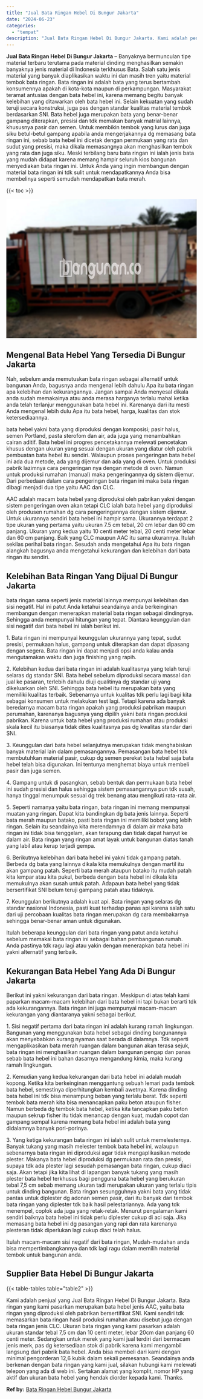 ```yaml
---
title: "Jual Bata Ringan Hebel Di Bungur Jakarta"
date: "2024-06-23"
categories: 
  - "tempat"
description: "Jual Bata Ringan Hebel Di Bungur Jakarta. Kami adalah penjual yang Jual Bata Ringan Hebel Di Bungur Jakarta. Bata ringan yang kami pasarkan merupakan bata he..."
---
```


**Jual Bata Ringan Hebel Di Bungur Jakarta** – Banyaknya bermunculan tipe material terbaru terutama pada material dinding menghasilkan semakin banyaknya jenis material di Indonesia terkhusus Bata. Salah satu jenis material yang banyak diaplikasikan waktu ini dan masih tren yaitu material tembok bata ringan. Bata ringan ini adalah bata yang terus bertambah konsumennya apakah di kota-kota maupun di perkampungan. Masyarakat teramat antusias dengan bata hebel ini, karena memang begitu banyak kelebihan yang ditawarkan oleh bata hebel ini. Selain kekuatan yang sudah teruji secara konstruksi, juga pas dengan standar kualitas material tembok berdasarkan SNI. Bata hebel juga merupakan bata yang benar-benar gampang diterapkan, presisi dan tdk memakan banyak matrial lainnya, khususnya pasir dan semen. Untuk membikin tembok yang lurus dan juga siku betul-betul gampang apabila anda mengerjakannya dg memasang bata ringan ini, sebab bata hebel ini dicetak dengan permukaan yang rata dan sudut yang presisi, maka dikala memasangnya akan menghasilkan tembok yang rata dan juga siku. Meski terbilang baru bata ringan ini ialah jenis bata yang mudah didapat karena memang hampir seluruh kios bangunan menyediakan bata ringan ini. Untuk Anda yang ingin membangun dengan material bata ringan ini tdk sulit untuk mendapatkannya Anda bisa membelinya seperti semudah mendapatkan bata merah.

{{< toc >}}

![Jual Bata Ringan Hebel Di Bungur Jakarta](/images/jual-hebel-murah-10.png)

## Mengenal Bata Hebel Yang Tersedia Di Bungur Jakarta

Nah, sebelum anda memutuskan bata ringan sebagai alternatif untuk bangunan Anda, bagusnya anda mengenal lebih dahulu Apa itu bata ringan apa kelebihan dan kekurangannya. Jangan sampai Anda menyesal dikala anda sudah memakainya atau anda merasa harganya terlalu mahal ketika anda telah terlanjur menggunakan bata hebel ini. Karenanya dari itu mesti Anda mengenal lebih dulu Apa itu bata hebel, harga, kualitas dan stok ketersediaannya.

bata hebel yakni bata yang diproduksi dengan komposisi; pasir halus, semen Portland, pasta sterofom dan air, ada juga yang menambahkan cairan aditif. Bata hebel ini progres pencetakannya melewati pencetakan khusus dengan ukuran yang sesuai dengan ukuran yang diatur oleh pabrik pembuatan bata hebel itu sendiri. Walaupun proses pengeringan bata hebel ini ada dua metode, ada yang dijemur dan ada yang di oven. Untuk produksi pabrik lazimnya cara pengeringan nya dengan metode di oven. Namun untuk produksi rumahan (manual) maka pengeringannya dg sistem dijemur. Dari perbedaan dalam cara pengeringan bata ringan ini maka bata ringan dibagi menjadi dua tipe yaitu AAC dan CLC.

AAC adalah macam bata hebel yang diproduksi oleh pabrikan yakni dengan sistem pengeringan oven akan tetapi CLC ialah bata hebel yang diproduksi oleh produsen rumahan dg cara pengeringannya dengan sistem dijemur. Untuk ukurannya sendiri bata hebel ini hampir sama. Ukurannya terdapat 2 tipe ukuran yang pertama yaitu ukuran 7.5 cm tebal, 20 cm lebar dan 60 cm panjang. Ukuran yang kedua yaitu 10 centi meter tebal, 20 centi meter lebar dan 60 cm panjang. Baik yang CLC maupun AAC itu sama ukurannya. Itulah sekilas perihal bata ringan. Sesudah anda mengetahui Apa itu bata ringan alangkah bagusnya anda mengetahui kekurangan dan kelebihan dari bata ringan itu sendiri.

## Kelebihan Bata Ringan Yang Dijual Di Bungur Jakarta

bata ringan sama seperti jenis material lainnya mempunyai kelebihan dan sisi negatif. Hal ini patut Anda ketahui seandainya anda berkeinginan membangun dengan menerapkan material bata ringan sebagai dindingnya. Sehingga anda mempunyai hitungan yang tepat. Diantara keunggulan dan sisi negatif dari bata hebel ini ialah berikut ini.

1\. Bata ringan ini mempunyai keunggulan ukurannya yang tepat, sudut presisi, permukaan halus, gampang untuk diterapkan dan dapat dipasang dengan segera. Bata ringan ini dapat menjadi opsi anda kalau anda mengutamakan waktu dan juga finishing yang rapih.

2\. Kelebihan kedua dari bata ringan ini adalah kualitasnya yang telah teruji selaras dg standar SNI. Bata hebel sebelum diproduksi secara massal dan jual ke pasaran, terlebih dahulu diuji qualitinya dg standar uji yang dikeluarkan oleh SNI. Sehingga bata hebel itu merupakan bata yang memiliki kualitas terbaik. Sebenarnya untuk kualitas tdk perlu lagi bagi kita sebagai konsumen untuk melakukan test lagi. Tetapi karena ada banyak beredarnya macam bata ringan apakah yang produksi pabrikan maupun perumahan, karenanya bagusnya yang dipilih yakni bata ringan produksi pabrikan. Karena untuk bata hebel yang produksi rumahan atau produksi skala kecil itu biasanya tidak dites kualitasnya pas dg kwalitas standar dari SNI.

3\. Keunggulan dari bata hebel selanjutnya merupakan tidak menghabiskan banyak material lain dalam pemasangannya. Pemasangan bata hebel tdk membutuhkan material pasir, cukup dg semen perekat bata hebel saja bata hebel telah bisa digunakan. Ini tentunya menghemat biaya untuk membeli pasir dan juga semen.

4\. Gampang untuk di pasangkan, sebab bentuk dan permukaan bata hebel ini sudah presisi dan halus sehingga sistem pemasangannya pun tdk susah, hanya tinggal menumpuk sesuai dg trek benang atau mengikuti rata-rata air.

5\. Seperti namanya yaitu bata ringan, bata ringan ini memang mempunyai muatan yang ringan. Dapat kita bandingkan dg bata jenis lainnya. Seperti bata merah maupun batako, pasti bata ringan ini memiliki bobot yang lebih ringan. Selain itu seandainya kita merendamnya di dalam air maka bata ringan ini tidak bisa tenggelam, akan terapung dan tidak dapat hanyut ke dalam air. Bata ringan yang ringan amat layak untuk bangunan diatas tanah yang labil atau kerap terjadi gempa.

6\. Berikutnya kelebihan dari bata hebel ini yakni tidak gampang patah. Berbeda dg bata yang lainnya dikala kita memukulnya dengan martil itu akan gampang patah. Seperti bata merah ataupun batako itu mudah patah kita lempar atau kita pukul, berbeda dengan bata hebel ini dikala kita memukulnya akan susah untuk patah. Adapaun bata hebel yang tidak bersertifikat SNI belum teruji gampang patah atau tidaknya.

7\. Keunggulan berikutnya adalah kuat api. Bata ringan yang selaras dg standar nasional Indonesia, pasti kuat terhadap panas api karena salah satu dari uji percobaan kualitas bata ringan merupakan dg cara membakarnya sehingga benar-benar aman untuk digunakan.

Itulah beberapa keunggulan dari bata ringan yang patut anda ketahui sebelum memakai bata ringan ini sebagai bahan pembangunan rumah. Anda pastinya tdk ragu lagi atau yakin dengan menerapkan bata hebel ini yakni alternatif yang terbaik.

## Kekurangan Bata Hebel Yang Ada Di Bungur Jakarta

Berikut ini yakni kekurangan dari bata ringan. Meskipun di atas telah kami paparkan macam-macam kelebihan dari bata hebel ini tapi bukan berarti tdk ada kekurangannya. Bata ringan ini juga mempunyai macam-macam kekurangan yang diantaranya yakni sebagai berikut.

1\. Sisi negatif pertama dari bata ringan ini adalah kurang ramah lingkungan. Bangunan yang menggunakan bata hebel sebagai dinding bangunannya akan menyebabkan kurang nyaman saat berada di dalamnya. Tdk seperti mengaplikasikan bata merah ruangan dalam bangunan akan terasa sejuk, bata ringan ini menghasilkan ruangan dalam bangunan pengap dan panas sebab bata hebel ini bahan dasarnya mengandung kimia, maka kurang ramah lingkungan.

2\. Kemudian yang kedua kekurangan dari bata hebel ini adalah mudah kopong. Ketika kita berkeinginan menggantung sebuah lemari pada tembok bata hebel, semestinya diperhitungkan kembali awetnya. Karena dinding bata hebel ini tdk bisa menampung beban yang terlalu berat. Tdk seperti tembok bata merah kita bisa menancapkan paku beton ataupun fisher. Namun berbeda dg tembok bata hebel, ketika kita tancapkan paku beton maupun sekrup fisher itu tidak menancap dengan kuat, mudah copot dan gampang sempal karena memang bata hebel ini adalah bata yang didalamnya banyak pori-porinya.

3\. Yang ketiga kekurangan bata ringan ini ialah sulit untuk memelesternya. Banyak tukang yang masih melester tembok bata hebel ini, walaupun sebenarnya bata ringan ini diproduksi agar tidak mengaplikasikan metode plester. Makanya bata hebel diproduksi dg permukaan rata dan presisi, supaya tdk ada plester lagi sesudah pemasangan bata ringan, cukup diaci saja. Akan tetapi jika kita lihat di lapangan banyak tukang yang masih plester bata hebel terkhusus bagi pengguna bata hebel yang berukuran tebal 7,5 cm sebab memang ukuran tadi merupakan ukuran yang terlalu tipis untuk dinding bangunan. Bata ringan sesungguhnya yakni bata yang tidak pantas untuk diplester dg adonan semen pasir, dari itu banyak dari tembok bata ringan yang diplester tdk baik hasil pelestariannya. Ada yang tdk menempel, coplok ada juga yang retak-retak. Menurut pengalaman kami sendiri baiknya bata hebel ini tidak perlu diplester cukup di aci saja. Jika memasang bata hebel ini dg pasangan yang rapi dan rata karenanya plesteran tidak diperlukan lagi cukup diaci telah halus.

Itulah macam-macam sisi negatif dari bata ringan, Mudah-mudahan anda bisa mempertimbangkannya dan tdk lagi ragu dalam memilih material tembok untuk bangunan anda.

## Supplier Bata Hebel Di Bungur Jakarta

{{< table-tables table="table2" >}}

Kami adalah penjual yang Jual Bata Ringan Hebel Di Bungur Jakarta. Bata ringan yang kami pasarkan merupakan bata hebel jenis AAC, yaitu bata ringan yang diproduksi oleh pabrikan bersertifikat SNI. Kami sendiri tdk memasarkan bata ringan hasil produksi rumahan atau disebut juga dengan bata ringan jenis CLC. Ukuran bata ringan yang kami pasarkan adalah ukuran standar tebal 7,5 cm dan 10 centi meter, lebar 20cm dan panjang 60 centi meter. Sedangkan untuk merek yang kami jual terdiri dari bermacam jenis merk, pas dg ketersediaan stok di pabrik karena kami mengambil langsung dari pabrik bata hebel. Anda bisa membeli dari kami dengan minimal pengorderan 12,6 kubik dalam sekali pemesanan. Seandainya anda berkenan dengan bata ringan yang kami jual, silakan hubungi kami melewati telepon yang ada di web ini. Sertakan alamat yang komplit, nomor HP yang aktif dan ukuran bata hebel yang hendak diorder kepada kami. Thanks.

**Ref by:** [Bata Ringan Hebel Bungur Jakarta](https://id.wikipedia.org/wiki/Bata)
